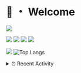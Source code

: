 # 👋 ・ Welcome
![](https://komarev.com/ghpvc/?username=Lorenzo0111)

![](https://img.shields.io/badge/Java-ED8B00?style=for-the-badge&logo=java&logoColor=white)
![](https://img.shields.io/badge/JavaScript-323330?style=for-the-badge&logo=javascript&logoColor=F7DF1E)
![](https://img.shields.io/badge/Node.js-339933?style=for-the-badge&logo=nodedotjs&logoColor=white)
![](https://img.shields.io/badge/React-20232A?style=for-the-badge&logo=react&logoColor=61DAFB)

[![](https://github-readme-stats.vercel.app/api?username=Lorenzo0111&show_icons=true&count_private=true)](https://github.com/Lorenzo0111)
![Top Langs](https://github-readme-stats.vercel.app/api/top-langs/?username=Lorenzo0111&layout=compact)

<details>
<summary>⏰ Recent Activity</summary>

<!--RECENT_ACTIVITY:start-->
1. ![comment] **Commented:** [ZombieStriker/QualityArmoryVehicles2#49](https://github.com/ZombieStriker/QualityArmoryVehicles2/issues/49#issuecomment-1048469834)
2. ![issueClosed] **Issue closed:** [ZombieStriker/QualityArmory#285](https://github.com/ZombieStriker/QualityArmory/issues/285)
3. ![comment] **Commented:** [ZombieStriker/QualityArmoryVehicles2#49](https://github.com/ZombieStriker/QualityArmoryVehicles2/issues/49#issuecomment-1048068311)
4. ![issueClosed] **Issue closed:** [ZombieStriker/QualityArmoryVehicles2#49](https://github.com/ZombieStriker/QualityArmoryVehicles2/issues/49)
5. ![comment] **Commented:** [ZombieStriker/QualityArmoryVehicles2#93](https://github.com/ZombieStriker/QualityArmoryVehicles2/issues/93#issuecomment-1046223360)
6. ![issueClosed] **Issue closed:** [ZombieStriker/QualityArmoryVehicles2#94](https://github.com/ZombieStriker/QualityArmoryVehicles2/issues/94)
7. ![prMerged] **Pull request merged:** [Lorenzo0111/NodeBin#67](https://github.com/Lorenzo0111/NodeBin/pull/67)
8. ![prMerged] **Pull request merged:** [Lorenzo0111/RocketJoin#59](https://github.com/Lorenzo0111/RocketJoin/pull/59)
9. ![comment] **Commented:** [Lorenzo0111/RocketJoin#59](https://github.com/Lorenzo0111/RocketJoin/pull/59#issuecomment-1045026937)
10. ![prMerged] **Pull request merged:** [Lorenzo0111/RocketJoin#58](https://github.com/Lorenzo0111/RocketJoin/pull/58)
<!--RECENT_ACTIVITY:end-->


<!--RECENT_ACTIVITY:last_update-->
Last Updated: Thursday, February 24th, 2022, 12:20:00 PM
<!--RECENT_ACTIVITY:last_update_end-->
</details>

[issueOpened]: https://cdn.jsdelivr.net/gh/Readme-Workflows/Readme-Icons@main/icons/octicons/IssueOpenedOld.svg
[issueClosed]: https://cdn.jsdelivr.net/gh/Readme-Workflows/Readme-Icons@main/icons/octicons/IssueClosedOld.svg

[prOpened]: https://cdn.jsdelivr.net/gh/Readme-Workflows/Readme-Icons@main/icons/octicons/PullRequestOpened.svg
[prClosed]: https://cdn.jsdelivr.net/gh/Readme-Workflows/Readme-Icons@main/icons/octicons/PullRequestClosed.svg
[prMerged]: https://cdn.jsdelivr.net/gh/Readme-Workflows/Readme-Icons@main/icons/octicons/PullRequestMerged.svg

[comment]: https://cdn.jsdelivr.net/gh/Readme-Workflows/Readme-Icons@main/icons/octicons/Comment.svg

[changesRequested]: https://cdn.jsdelivr.net/gh/Readme-Workflows/Readme-Icons@main/icons/octicons/RequestedChanges.svg
[approved]: https://cdn.jsdelivr.net/gh/Readme-Workflows/Readme-Icons@main/icons/octicons/ApprovedChanges.svg

[repoCreated]: https://cdn.jsdelivr.net/gh/Readme-Workflows/Readme-Icons@main/icons/octicons/Repository.svg
[release]: https://cdn.jsdelivr.net/gh/Readme-Workflows/Readme-Icons@main/icons/octicons/Release.svg
[star]: https://cdn.jsdelivr.net/gh/Readme-Workflows/Readme-Icons@main/icons/octicons/StarredRepository.svg
[wiki]: https://cdn.jsdelivr.net/gh/Readme-Workflows/Readme-Icons@main/icons/octicons/Wiki.svg
[fork]: https://cdn.jsdelivr.net/gh/Readme-Workflows/Readme-Icons@main/icons/octicons/ForkedRepository.svg
[people]: https://cdn.jsdelivr.net/gh/Readme-Workflows/Readme-Icons@main/icons/octicons/People.svg
